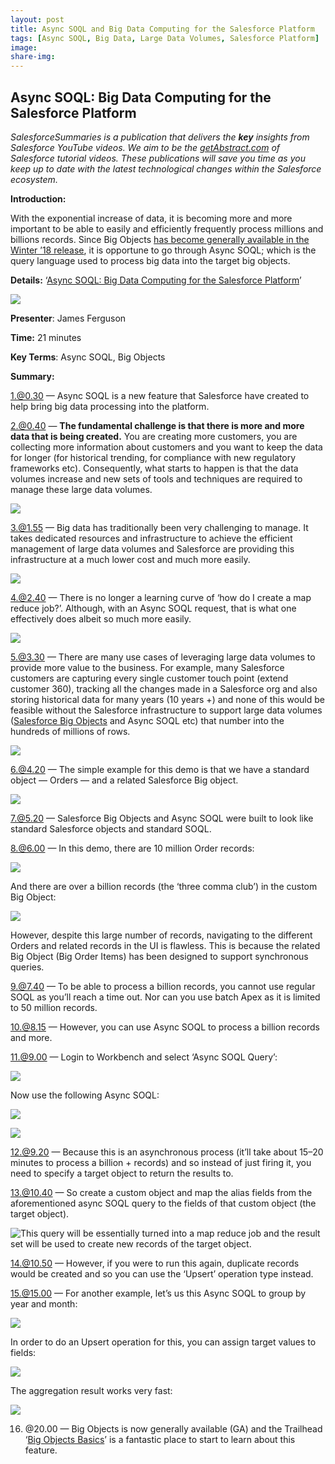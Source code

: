 ```yaml
---
layout: post
title: Async SOQL and Big Data Computing for the Salesforce Platform
tags: [Async SOQL, Big Data, Large Data Volumes, Salesforce Platform]
image: 
share-img:  
---
```


## Async SOQL: Big Data Computing for the Salesforce Platform

*SalesforceSummaries is a publication that delivers the **key** insights from Salesforce YouTube videos. We aim to be the [getAbstract.com](https://www.getabstract.com/en/) of Salesforce tutorial videos. These publications will save you time as you keep up to date with the latest technological changes within the Salesforce ecosystem.*

**Introduction:**

With the exponential increase of data, it is becoming more and more important to be able to easily and efficiently frequently process millions and billions records. Since Big Objects [has become generally available in the Winter ’18 release](https://releasenotes.docs.salesforce.com/en-us/winter18/release-notes/rn_api_data_services_bigobjects.htm), it is opportune to go through Async SOQL; which is the query language used to process big data into the target big objects.

**Details:** ‘[Async SOQL: Big Data Computing for the Salesforce Platform](https://www.youtube.com/watch?v=TffHL8HplQM)’

![](https://cdn-images-1.medium.com/max/2000/1*yezv860PYMh4EKk5YLjQPw.png)

**Presenter**: James Ferguson

**Time:** 21 minutes

**Key Terms**: Async SOQL, Big Objects

**Summary:**

 1.@0.30 — Async SOQL is a new feature that Salesforce have created to help bring big data processing into the platform.

 2.@0.40 — **The fundamental challenge is that there is more and more data that is being created.** You are creating more customers, you are collecting more information about customers and you want to keep the data for longer (for historical trending, for compliance with new regulatory frameworks etc). Consequently, what starts to happen is that the data volumes increase and new sets of tools and techniques are required to manage these large data volumes.

![](https://cdn-images-1.medium.com/max/2000/1*l7jCDFFixGnwVFqToWW7Cg.png)

3.@1.55 — Big data has traditionally been very challenging to manage. It takes dedicated resources and infrastructure to achieve the efficient management of large data volumes and Salesforce are providing this infrastructure at a much lower cost and much more easily.

![](https://cdn-images-1.medium.com/max/2000/1*3N4aPIxXjQn67kyvLWSnLw.png)

4.@2.40 — There is no longer a learning curve of ‘how do I create a map reduce job?’. Although, with an Async SOQL request, that is what one effectively does albeit so much more easily.

![](https://cdn-images-1.medium.com/max/2000/1*CbNg5cI1VrAQdJHKr2nLcg.png)

5.@3.30 — There are many use cases of leveraging large data volumes to provide more value to the business. For example, many Salesforce customers are capturing every single customer touch point (extend customer 360), tracking all the changes made in a Salesforce org and also storing historical data for many years (10 years +) and none of this would be feasible without the Salesforce infrastructure to support large data volumes ([Salesforce Big Objects](https://resources.docs.salesforce.com/210/latest/en-us/sfdc/pdf/big_objects_guide.pdf) and Async SOQL etc) that number into the hundreds of millions of rows.

![](https://cdn-images-1.medium.com/max/2000/1*M0MiyM1RYSDMfwfesuX_Zw.png)

6.@4.20 — The simple example for this demo is that we have a standard object — Orders — and a related Salesforce Big object.

![](https://cdn-images-1.medium.com/max/2000/1*63OefJYHvndIQW6OEYNGZA.png)

7.@5.20 — Salesforce Big Objects and Async SOQL were built to look like standard Salesforce objects and standard SOQL.

8.@6.00 — In this demo, there are 10 million Order records:

![](https://cdn-images-1.medium.com/max/2000/1*3khsSgCjkvhGZu6KvkBOlA.png)

And there are over a billion records (the ‘three comma club’) in the custom Big Object:

![](https://cdn-images-1.medium.com/max/2000/1*6jF-DhyE8aTZCRLmpzqRFw.png)

However, despite this large number of records, navigating to the different Orders and related records in the UI is flawless. This is because the related Big Object (Big Order Items) has been designed to support synchronous queries.

9.@7.40 — To be able to process a billion records, you cannot use regular SOQL as you’ll reach a time out. Nor can you use batch Apex as it is limited to 50 million records.

10.@8.15 — However, you can use Async SOQL to process a billion records and more.

11.@9.00 — Login to Workbench and select ‘Async SOQL Query’:

![](https://cdn-images-1.medium.com/max/2000/1*bas1wNS1nPiwQCBI9pJaPw.png)

Now use the following Async SOQL:

![](https://cdn-images-1.medium.com/max/2000/1*8CoNgk8p-hYScgciRr88gw.png)

![](https://cdn-images-1.medium.com/max/2000/1*s_KiaRY5BjcyaUyJTkbgqw.png)

12.@9.20 — Because this is an asynchronous process (it’ll take about 15–20 minutes to process a billion + records) and so instead of just firing it, you need to specify a target object to return the results to.

13.@10.40 — So create a custom object and map the alias fields from the aforementioned async SOQL query to the fields of that custom object (the target object).

![This query will be essentially turned into a map reduce job and the result set will be used to create new records of the target object.](https://cdn-images-1.medium.com/max/2000/1*C-vx21F4zu-pj-K1R_NN4w.png)

14.@10.50 — However, if you were to run this again, duplicate records would be created and so you can use the ‘Upsert’ operation type instead.

15.@15.00 — For another example, let’s us this Async SOQL to group by year and month:

![](https://cdn-images-1.medium.com/max/2000/1*B3LC2RGuSIEdPo217h-IgQ.png)

In order to do an Upsert operation for this, you can assign target values to fields:

![](https://cdn-images-1.medium.com/max/2000/1*L8IDt2iJTKTVvOfpC5nIbA.png)

The aggregation result works very fast:

![](https://cdn-images-1.medium.com/max/2000/1*xDY4VtagVlohTybDSLVQ_A.png)

16. @20.00 — Big Objects is now generally available (GA) and the Trailhead ‘[Big Objects Basics](https://trailhead.salesforce.com/en/modules/big_objects/units/big_objects_get_started)’ is a fantastic place to start to learn about this feature.
